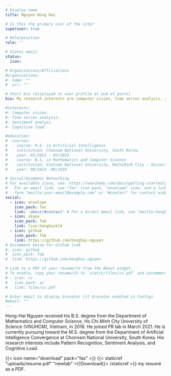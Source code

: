 ```yaml
---
# Display name
title: Nguyen Hong Hai

# Is this the primary user of the site?
superuser: true

# Role/position
role: ''

# Status emoji
status:
  icon: 

# Organizations/Affiliations
#organizations:
#- name: ""
#  url: ""

# Short bio (displayed in user profile at end of posts)
bio: My research interests are computer vision, time series analysis, sentiment analysis, and cognitive load. Currently, I am working on mental workload estimation to apply it in brain-computer interfaces.

#interests:
#- Computer vision.
#- Time series analysis.
#- Sentiment analysi.
#- Cognitive load.

#education:
#  courses:
#  - course: M.E. in Artificial Intelligence
#    institution: Chonnam National University, South Korea.
#    year: 03/2021 - 02/2023
#  - course: B.S. in Mathematics and Computer Science
#    institution: Vietnam National University, HoChiMinh City - University of Science (HCMUS).
#    year: 09/2014 -09/2018

# Social/Academic Networking
# For available icons, see: https://wowchemy.com/docs/getting-started/page-builder/#icons
#   For an email link, use "fas" icon pack, "envelope" icon, and a link in the
#   form "mailto:your-email@example.com" or "#contact" for contact widget.
social:
  - icon: envelope
    icon_pack: fas
    link: 'about/#contact' # For a direct email link, use "mailto:honghaik14@gmail.com".
  - icon: skype
    icon_pack: fab
    link: live:honghaik14
  - icon: github
    icon_pack: fab
    link: https://github.com/honghai-nguyen
# Uncomment below for Github link
#- icon: github
#  icon_pack: fab
#  link: https://github.com/honghai-nguyen

# Link to a PDF of your resume/CV from the About widget.
# To enable, copy your resume/CV to `static/files/cv.pdf` and uncomment the lines below.
# - icon: cv
#   icon_pack: ai
#   link: files/cv.pdf

# Enter email to display Gravatar (if Gravatar enabled in Config)
#email: ""
---
```


Hong-Hai Nguyen received his B.S. degree from the Department of Mathematics and Computer Science, Ho Chi Minh City University of Science (VNUHCM), Vietnam, in 2018. He joined PR lab in March 2021. He is currently pursuing toward the M.S. degree from the Department of Artificial Intelligence Convergence at Chonnam National University, South Korea. His research interests include Pattern Recognition, Sentiment Analysis, and Cognitive Load.

{{< icon name="download" pack="fas" >}} {{< staticref "uploads/resume.pdf" "newtab" >}}Download{{< /staticref >}} my resumé as a PDF.
